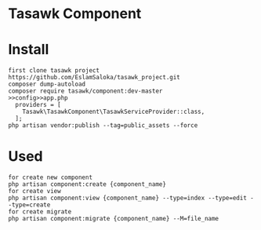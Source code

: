 # Tasawk Component

# Install
``````````````
first clone tasawk project
https://github.com/EslamSaloka/tasawk_project.git
composer dump-autoload
composer require tasawk/component:dev-master
>>config>>app.php
  providers = [
    Tasawk\TasawkComponent\TasawkServiceProvider::class,
  ];
php artisan vendor:publish --tag=public_assets --force
``````````````
# Used
```````````````
for create new component
php artisan component:create {component_name}
for create view
php artisan component:view {component_name} --type=index --type=edit --type=create
for create migrate
php artisan component:migrate {component_name} --M=file_name
````````````````


